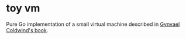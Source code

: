 # toy vm

Pure Go implementation of a small virtual machine described in [Gynvael
Coldwind's book][book].

[book]: https://github.com/gynvael/zrozumiec-programowanie
